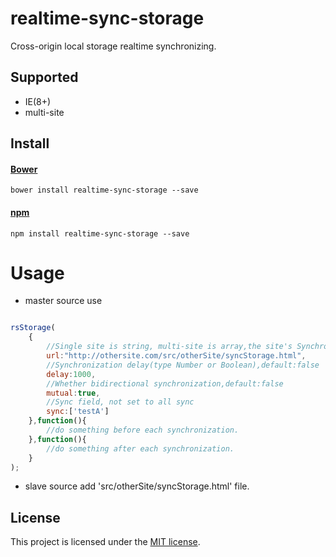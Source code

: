 # realtime-sync-storage
Cross-origin local storage realtime synchronizing.
## Supported
* IE(8+)
* multi-site

## Install
#### [Bower](http://bower.io/search/?q=realtime-sync-storage)
```
bower install realtime-sync-storage --save
```

#### [npm](https://www.npmjs.com/package/realtime-sync-storage)
```
npm install realtime-sync-storage --save
```
Usage
=====

* master source use

```javascript

rsStorage(
    {
        //Single site is string, multi-site is array,the site's Synchronization URL of slave source(type String or Array)
        url:"http://othersite.com/src/otherSite/syncStorage.html",
        //Synchronization delay(type Number or Boolean),default:false
        delay:1000,
        //Whether bidirectional synchronization,default:false
        mutual:true,
        //Sync field, not set to all sync
        sync:['testA']
    },function(){
        //do something before each synchronization.
    },function(){
        //do something after each synchronization.
    }
);

```
* slave source add 'src/otherSite/syncStorage.html' file.

## License
This project is licensed under the [MIT license](http://opensource.org/licenses/MIT).